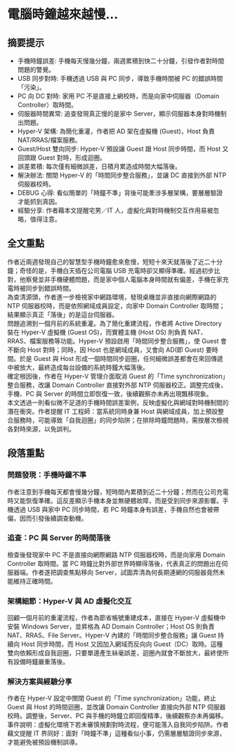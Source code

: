 # 電腦時鐘越來越慢...

## 摘要提示
- 手機時鐘誤差: 手機每天慢幾分鐘，兩週累積到快二十分鐘，引發作者對時間問題的警覺。  
- USB 同步對時: 手機透過 USB 與 PC 同步，導致手機時間被 PC 的錯誤時間「污染」。  
- PC 向 DC 對時: 家用 PC 不是直接上網校時，而是向家中伺服器（Domain Controller）取時間。  
- 伺服器時間異常: 追查發現真正慢的是家中 Server，顯示伺服器本身對時機制出問題。  
- Hyper-V 架構: 為簡化重灌，作者把 AD 架在虛擬機 (Guest)，Host 負責 NAT/RRAS/檔案服務。  
- Guest/Host 雙向同步: Hyper-V 預設讓 Guest 跟 Host 同步時間，而 Host 又回頭跟 Guest 對時，形成迴圈。  
- 誤差累積: 每次僅有細微誤差，日積月累造成時間大幅落後。  
- 解決辦法: 關閉 Hyper-V 的「時間同步整合服務」，並讓 DC 直接到外部 NTP 伺服器校時。  
- DEBUG 心得: 看似簡單的「時鐘不準」背後可能牽涉多層架構，要層層驗證才能抓到真因。  
- 經驗分享: 作者藉本文提醒宅男／IT 人，虛擬化與對時機制交互作用易被忽略，值得注意。  

## 全文重點
作者近兩週發現自己的智慧型手機時鐘愈來愈慢，短短十來天就落後了近二十分鐘；奇怪的是，手機白天插在公司電腦 USB 充電時卻又顯得準確。經過初步比對，他察覺並非手機硬體問題，而是家中個人電腦本身時間就有偏差，手機在家充電時被同步到錯誤時間。  
為查清源頭，作者進一步檢視家中網路環境，發現桌機並非直接向網際網路的 NTP 伺服器校時，而是依照網域成員設定，向家中 Domain Controller 取時間；結果顯示真正「落後」的是這台伺服器。  
問題追溯到一個月前的系統重灌。為了簡化重建流程，作者將 Active Directory 裝在 Hyper-V 虛擬機 (Guest OS)，而實體主機 (Host OS) 則負責 NAT、RRAS、檔案服務等功能。Hyper-V 預設啟用「時間同步整合服務」，使 Guest 會不斷向 Host 對時；同時，因 Host 也是網域成員，又會向 AD(即 Guest) 要時間。於是 Guest 與 Host 形成一個時間同步迴圈，任何細微誤差都會在來回傳遞中被放大，最終造成每台設備的系統時鐘大幅落後。  
確定根因後，作者在 Hyper-V 管理介面取消 Guest 的「Time synchronization」整合服務，改讓 Domain Controller 直接對外部 NTP 伺服器校正。調整完成後，手機、PC 與 Server 的時間立即恢復一致，後續觀察亦未再出現飄移現象。  
本文透過一則看似微不足道的手機時間誤差案例，反映虛擬化與網域對時機制間的潛在衝突。作者提醒 IT 工程師：當系統同時身兼 Host 與網域成員，加上預設整合服務時，可能導致「自我迴圈」的同步陷阱；在排除時鐘問題時，需按層次檢視各對時來源，以免誤判。  

## 段落重點
### 問題發現：手機時鐘不準
作者注意到手機每天都會慢幾分鐘，短時間內累積到近二十分鐘；然而在公司充電時又能恢復準確。這反差顯示手機本身並無硬體故障，而是受到同步來源影響。手機透過 USB 與家中 PC 同步時間，若 PC 時鐘本身有誤差，手機自然也會被帶偏，因而引發後續調查動機。  

### 追查：PC 與 Server 的時間落後
檢查後發現家中 PC 不是直接向網際網路 NTP 伺服器校時，而是向家用 Domain Controller 取時間。當 PC 時鐘比對外部世界時顯得落後，代表真正的問題出在伺服器端。作者遂把調查焦點移向 Server，試圖弄清為何長期連網的伺服器竟然未能維持正確時間。  

### 架構細節：Hyper-V 與 AD 虛擬化交互
回顧一個月前的重灌流程，作者為節省帳號重建成本，直接在 Hyper-V 虛擬機中安裝 Windows Server，並昇格為 AD Domain Controller；Host OS 則負責 NAT、RRAS、File Server。Hyper-V 內建的「時間同步整合服務」讓 Guest 持續向 Host 同步時間，而 Host 又因加入網域而反向向 Guest（DC）取時。這種雙向依賴形成自我迴圈，只要單邊產生絲毫誤差，迴圈內就會不斷放大，最終使所有設備時鐘嚴重落後。  

### 解決方案與經驗分享
作者在 Hyper-V 設定中關閉 Guest 的「Time synchronization」功能，終止 Guest 與 Host 的時間迴圈，並改讓 Domain Controller 直接向外部 NTP 伺服器校時。調整後，Server、PC 與手機的時鐘立即回復精準，後續觀察亦未再偏移。事件說明：虛擬化環境下若未審慎規劃對時流程，便可能落入自我同步陷阱。作者藉文提醒 IT 界同好：面對「時鐘不準」這種看似小事，仍需層層驗證同步來源，才能避免被預設機制誤導。